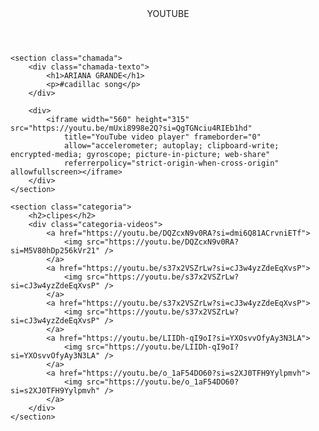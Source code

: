 <html lang="pt-BR">

<head>
    <link rel="stylesheet" href="styles.css">
    <link rel="preconnect" href="https://fonts.googleapis.com">
    <link rel="preconnect" href="https://fonts.gstatic.com" crossorigin>
    <link
        href="https://fonts.googleapis.com/css2?family=Chakra+Petch:ital,wght@0,300;0,400;0,500;0,600;0,700;1,300;1,400;1,500;1,600;1,700&display=swap"
        rel="stylesheet">
    <title>Aluraflix</title>
</head>

<body>
    <header>YOUTUBE</header>

    <section class="chamada">
        <div class="chamada-texto">
            <h1>ARIANA GRANDE</h1>
            <p>#cadillac song</p>
        </div>

        <div>
            <iframe width="560" height="315" src="https://youtu.be/mUxi8998e2Q?si=QgTGNciu4RIEb1hd"
                title="YouTube video player" frameborder="0"
                allow="accelerometer; autoplay; clipboard-write; encrypted-media; gyroscope; picture-in-picture; web-share"
                referrerpolicy="strict-origin-when-cross-origin" allowfullscreen></iframe>
        </div>
    </section>

    <section class="categoria">
        <h2>clipes</h2>
        <div class="categoria-videos">
            <a href="https://youtu.be/DQZcxN9v0RA?si=dmi6Q81ACrvniETf">
                <img src="https://youtu.be/DQZcxN9v0RA?si=M5V80hDp256kVr21" />
            </a>
            <a href="https://youtu.be/s37x2VSZrLw?si=cJ3w4yzZdeEqXvsP">
                <img src="https://youtu.be/s37x2VSZrLw?si=cJ3w4yzZdeEqXvsP" />
            </a>
            <a href="https://youtu.be/s37x2VSZrLw?si=cJ3w4yzZdeEqXvsP">
                <img src="https://youtu.be/s37x2VSZrLw?si=cJ3w4yzZdeEqXvsP" />
            </a>
            <a href="https://youtu.be/LIIDh-qI9oI?si=YXOsvvOfyAy3N3LA">
                <img src="https://youtu.be/LIIDh-qI9oI?si=YXOsvvOfyAy3N3LA" />
            </a>
            <a href="https://youtu.be/o_1aF54DO60?si=s2XJ0TFH9Yylpmvh">
                <img src="https://youtu.be/o_1aF54DO60?si=s2XJ0TFH9Yylpmvh" />
            </a>
        </div>
    </section>

</body>

</html>
